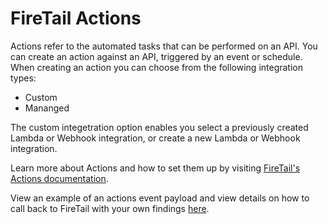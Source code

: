 # FireTail Actions
Actions refer to the automated tasks that can be performed on an API. You can create an action against an API, triggered by an event or schedule. When creating an action you can choose from the following integration types:
* Custom
* Mananged

The custom integetration option enables you select a previously created Lambda or Webhook integration, or create a new Lambda or Webhook integration. 

Learn more about Actions and how to set them up by visiting [FireTail's Actions documentation](www.firetail.io/docs/actions).

View an example of an actions event payload and view details on how to call back to FireTail with your own findings [here](https://github.com/FireTail-io/firetail-actions-examples/tree/dev/python/basic-example#basic-lambda-example-for-a-custom-callback).
 
